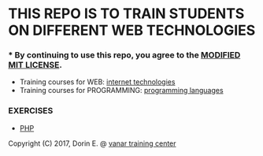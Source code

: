 # THIS REPO IS TO TRAIN STUDENTS ON DIFFERENT WEB TECHNOLOGIES

### * By continuing to use this repo, you agree to the [MODIFIED MIT LICENSE](./LICENCE).




* Training courses for WEB:           [internet technologies](http://vanar.md/ro/web-cursuri)
* Training courses for PROGRAMMING:   [programming languages](http://vanar.md/ro/cursuri-programare)


### EXERCISES

* [PHP](PHP)



Copyright (C) 2017, Dorin E. @ [vanar training center](http://vanar.md)
